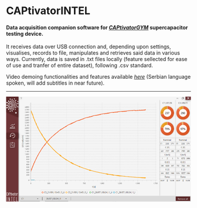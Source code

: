 # CAPtivatorINTEL

<h4>Data acquisition companion software for <a href="https://github.com/Nikolichnik/CAPtivatorGYM"><em>CAPtivatorGYM</em></a> supercapacitor testing device.</h4>

It receives data over USB connection and, depending upon settings, visualises, records to file, manipulates and retrieves said data in various ways. Currently, data is saved in .txt files locally (feature sellected for ease of use and tranfer of entire dataset), following .csv standard.

Video demoing functionalities and features available <a href="https://youtu.be/kiOnimVFppA"><em>here</em></a> (Serbian language spoken, will add subtitles in near future).

<hr>

![alt text](https://raw.githubusercontent.com/Nikolichnik/CAPtivatorINTEL/master/resources/screenshot2.png)
